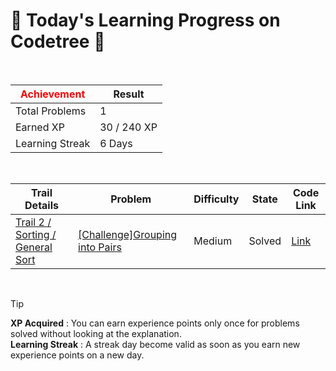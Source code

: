 # 🌲 Today's Learning Progress on Codetree 🌲

<br />

| <span style="color:red;display:block;text-align:center;"> **Achievement**</span> | Result |
|---|---|
|Total Problems| 1 |
| Earned XP | 30 / 240 XP |
| Learning Streak | 6 Days |

<br />

|Trail Details|Problem|Difficulty|State|Code Link|
|---|---|---|---|---|
|[Trail 2 / Sorting / General Sort](https://www.codetree.ai/trail-info/novice-mid/)|[[Challenge]Grouping into Pairs](https://www.codetree.ai/trails/complete/curated-cards/challenge-group-of-pairs/)|Medium|Solved|[Link](https://github.com/linuschoudhury/codetree/blob/main/250325/2%EA%B0%9C%EC%94%A9%20%EA%B7%B8%EB%A3%B9%EC%A7%93%EA%B8%B0/group-of-pairs.py)|


<br />

> [!TIP]
> **XP Acquired** : You can earn experience points only once for problems solved without looking at the explanation.  
> **Learning Streak** : A streak day become valid as soon as you earn new experience points on a new day.

